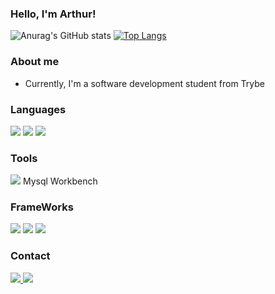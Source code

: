 ### Hello, I'm Arthur!
![Anurag's GitHub stats](https://github-readme-stats.vercel.app/api?username=ArthurCarvalhoS&show_icons=true&theme=radical) [![Top Langs](https://github-readme-stats.vercel.app/api/top-langs/?username=ArthurCarvalhoS&layout=compact)](https://github.com/ArthurCarvalhoS/github-readme-stats)

### About me
 - Currently, I'm a software development student from Trybe

 
### Languages
  <img src= "https://img.shields.io/badge/JavaScript-323330?style=for-the-badge&logo=javascript&logoColor=F7DF1E"> <img src= "https://img.shields.io/badge/HTML5-E34F26?style=for-the-badge&logo=html5&logoColor=white"> <img src= "https://img.shields.io/badge/MySQL-005C84?style=for-the-badge&logo=mysql&logoColor=white">
  
### Tools
  <img src= "https://img.shields.io/badge/VSCode-0078D4?style=for-the-badge&logo=visual%20studio%20code&logoColor=white"> Mysql Workbench
  
### FrameWorks
  <img src= "https://img.shields.io/badge/Docker-2CA5E0?style=for-the-badge&logo=docker&logoColor=white"> <img src= "https://img.shields.io/badge/Node.js-339933?style=for-the-badge&logo=nodedotjs&logoColor=white"> <img src= "https://img.shields.io/badge/React-20232A?style=for-the-badge&logo=react&logoColor=61DAFB">

### Contact
<a href="https://www.linkedin.com/in/-arthurcarvalho-/">
  <img src= "https://img.shields.io/badge/LinkedIn-0077B5?style=for-the-badge&logo=linkedin&logoColor=white">
</a>
<a href="">
  <img src= "https://img.shields.io/badge/Gmail-D14836?style=for-the-badge&logo=gmail&logoColor=white">
</a>



	

<!--
  <img src= "">
![Anurag's GitHub stats](https://github-readme-stats.vercel.app/api?username=ArthurCarvalhoS&show_icons=true)

1- radical
2- tokyonight
2,3- dark
3,2- merko
4- gruvbox
5- onedark


**ArthurCarvalhoS/ArthurCarvalhoS** is a ✨ _special_ ✨ repository because its `README.md` (this file) appears on your GitHub profile.

Here are some ideas to get you started:

- 🔭 I’m currently working on ...
- 🌱 I’m currently learning ...
- 👯 I’m looking to collaborate on ...
- 🤔 I’m looking for help with ...
- 💬 Ask me about ...
- 📫 How to reach me: ...
- 😄 Pronouns: ...
- ⚡ Fun fact: ...
-->
